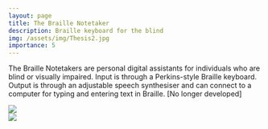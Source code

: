 ```yaml
---
layout: page
title: The Braille Notetaker
description: Braille keyboard for the blind
img: /assets/img/Thesis2.jpg
importance: 5
---
```


The Braille Notetakers are personal digital assistants for individuals who are blind or visually impaired. Input is through a Perkins-style Braille keyboard. Output is through an adjustable speech synthesiser and can connect to a computer for typing and entering text in Braille. [No longer developed]


<div class="row mt-3">
    <div class="col-sm-8 mt-3 mt-md-0">
        <img class="img-fluid rounded z-depth-1" src="{{ site.baseurl }}/assets/img/Thesis2.jpg">
    </div>
    <div class="col-sm-4 mt-3 mt-md-0">
        <img class="img-fluid rounded z-depth-1" src="{{ site.baseurl }}/assets/img/Thesis1.jpg">
    </div>
</div>
<div class="caption">

</div>

<div class="row">
    <div class="col-sm mt-3 mt-md-0">
        <img class="img-fluid rounded z-depth-1" src="{{ '/assets/img/Thesis3.jpg' | relative_url }}" alt="" title="example image"/>
    </div>
</div>
<div class="caption">
    
</div>